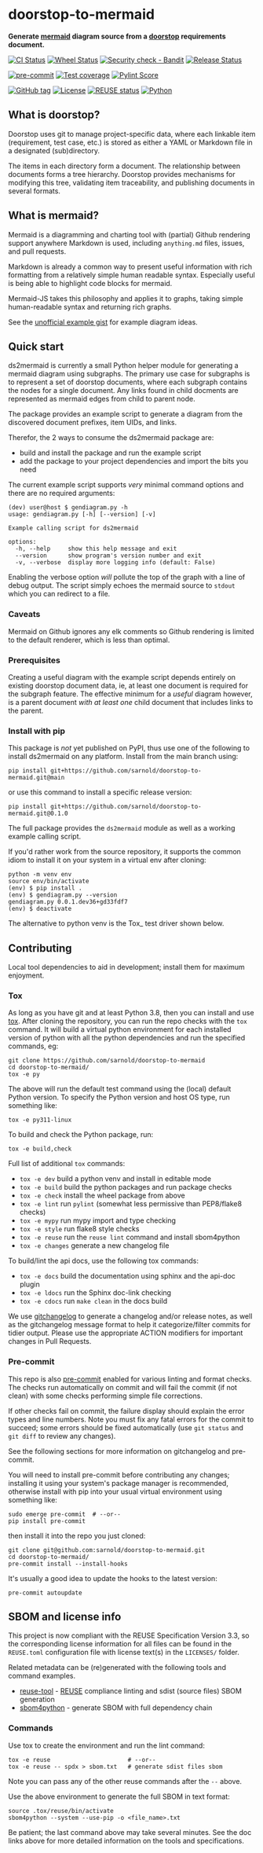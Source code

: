 # doorstop-to-mermaid

**Generate [mermaid](https://mermaid.js.org/) diagram source from a [doorstop](https://doorstop.readthedocs.io/) requirements document.**

[![CI Status](https://github.com/sarnold/doorstop-to-mermaid/actions/workflows/ci.yml/badge.svg)](https://github.com/sarnold/doorstop-to-mermaid/actions/workflows/ci.yml)
[![Wheel Status](https://github.com/sarnold/doorstop-to-mermaid/actions/workflows/wheels.yml/badge.svg)](https://github.com/sarnold/doorstop-to-mermaid/actions/workflows/wheels.yml)
[![Security check - Bandit](https://github.com/sarnold/doorstop-to-mermaid/actions/workflows/bandit.yml/badge.svg)](https://github.com/sarnold/doorstop-to-mermaid/actions/workflows/bandit.yml)
[![Release Status](https://github.com/sarnold/doorstop-to-mermaid/actions/workflows/release.yml/badge.svg)](https://github.com/sarnold/doorstop-to-mermaid/actions/workflows/release.yml)

[![pre-commit](https://img.shields.io/badge/pre--commit-enabled-brightgreen?logo=pre-commit&logoColor=white)](https://github.com/pre-commit/pre-commit)
[![Test coverage](https://raw.githubusercontent.com/sarnold/doorstop-to-mermaid/badges/main/test-coverage.svg)](https://github.com/sarnold/doorstop-to-mermaid/actions/workflows/coverage.yml)
[![Pylint Score](https://raw.githubusercontent.com/sarnold/doorstop-to-mermaid/badges/main/pylint-score.svg)](https://github.com/sarnold/doorstop-to-mermaid/actions/workflows/pylint.yml)

[![GitHub tag](https://img.shields.io/github/v/tag/sarnold/doorstop-to-mermaid?color=green&include_prereleases&label=latest%20release)](https://github.com/sarnold/doorstop-to-mermaid/releases)
[![License](https://img.shields.io/badge/license-MIT-blue)](https://github.com/sarnold/doorstop-to-mermaid/blob/main/LICENSE)
[![REUSE status](https://api.reuse.software/badge/git.fsfe.org/reuse/api)](https://api.reuse.software/info/git.fsfe.org/reuse/api)
[![Python](https://img.shields.io/badge/python-3.9+-blue.svg)](https://www.python.org/downloads/)

## What is doorstop?

Doorstop uses git to manage project-specific data, where each linkable
item (requirement, test case, etc.) is stored as either a YAML or
Markdown file in a designated (sub)directory.

The items in each directory form a document. The relationship between
documents forms a tree hierarchy. Doorstop provides mechanisms for
modifying this tree, validating item traceability, and publishing
documents in several formats.

## What is mermaid?

Mermaid is a diagramming and charting tool with (partial) Github
rendering support anywhere Markdown is used, including `anything.md`
files, issues, and pull requests.

Markdown is already a common way to present useful information with rich
formatting from a relatively simple human readable syntax. Especially
useful is being able to highlight code blocks for mermaid.

Mermaid-JS takes this philosophy and applies it to graphs, taking simple
human-readable syntax and returning rich graphs.

See the [unofficial example gist](https://gist.github.com/ChristopherA/bffddfdf7b1502215e44cec9fb766dfd)
for example diagram ideas.

## Quick start

ds2mermaid is currently a small Python helper module for generating a
mermaid diagram using subgraphs. The primary use case for subgraphs is
to represent a set of doorstop documents, where each subgraph contains
the nodes for a single document. Any links found in child docments are
represented as mermaid edges from child to parent node.

The package provides an example script to generate a diagram from the
discovered document prefixes, item UIDs, and links.

Therefor, the 2 ways to consume the ds2mermaid package are:

* build and install the package and run the example script
* add the package to your project dependencies and import the bits you need

The current example script supports *very* minimal command options and
there are no required arguments:

    (dev) user@host $ gendiagram.py -h
    usage: gendiagram.py [-h] [--version] [-v]

    Example calling script for ds2mermaid

    options:
      -h, --help     show this help message and exit
      --version      show program's version number and exit
      -v, --verbose  display more logging info (default: False)

Enabling the verbose option *will* pollute the top of the graph with
a line of debug output. The script simply echoes the mermaid source
to `stdout` which you can redirect to a file.

### Caveats

Mermaid on Github ignores any elk comments so Github rendering is limited
to the default renderer, which is less than optimal.

### Prerequisites

Creating a useful diagram with the example script depends entirely on
existing doorstop document data, ie, at least one document is required
for the subgraph feature. The effective minimum for a *useful* diagram
however, is a parent document *with at least one* child document that
includes links to the parent.

### Install with pip

This package is *not* yet published on PyPI, thus use one of the following
to install ds2mermaid on any platform. Install from the main branch using:

    pip install git+https://github.com/sarnold/doorstop-to-mermaid.git@main

or use this command to install a specific release version:

    pip install git+https://github.com/sarnold/doorstop-to-mermaid.git@0.1.0

The full package provides the `ds2mermaid` module as well as a working
example calling script.

If you'd rather work from the source repository, it supports the common
idiom to install it on your system in a virtual env after cloning:

    python -m venv env
    source env/bin/activate
    (env) $ pip install .
    (env) $ gendiagram.py --version
    gendiagram.py 0.0.1.dev36+gd33fdf7
    (env) $ deactivate

The alternative to python venv is the Tox_ test driver shown below.

## Contributing

Local tool dependencies to aid in development; install them for maximum
enjoyment.

### Tox

As long as you have git and at least Python 3.8, then you can install
and use [tox](https://github.com/tox-dev/tox). After cloning the
repository, you can run the repo checks with the `tox` command. It will
build a virtual python environment for each installed version of python
with all the python dependencies and run the specified commands, eg:

    git clone https://github.com/sarnold/doorstop-to-mermaid
    cd doorstop-to-mermaid/
    tox -e py

The above will run the default test command using the (local) default
Python version. To specify the Python version and host OS type, run
something like:

    tox -e py311-linux

To build and check the Python package, run:

    tox -e build,check

Full list of additional `tox` commands:

* `tox -e dev` build a python venv and install in editable mode
* `tox -e build` build the python packages and run package checks
* `tox -e check` install the wheel package from above
* `tox -e lint` run `pylint` (somewhat less permissive than PEP8/flake8
  checks)
* `tox -e mypy` run mypy import and type checking
* `tox -e style` run flake8 style checks
* `tox -e reuse` run the `reuse lint` command and install sbom4python
* `tox -e changes` generate a new changelog file

To build/lint the api docs, use the following tox commands:

* `tox -e docs` build the documentation using sphinx and the api-doc
  plugin
* `tox -e ldocs` run the Sphinx doc-link checking
* `tox -e cdocs` run `make clean` in the docs build

We use [gitchangelog](https://github.com/sarnold/gitchangelog) to
generate a changelog and/or release notes, as well as the gitchangelog
message format to help it categorize/filter commits for tidier output.
Please use the appropriate ACTION modifiers for important changes in
Pull Requests.

### Pre-commit

This repo is also [pre-commit](http://pre-commit.com/) enabled for
various linting and format checks. The checks run automatically on
commit and will fail the commit (if not clean) with some checks
performing simple file corrections.

If other checks fail on commit, the failure display should explain the
error types and line numbers. Note you must fix any fatal errors for the
commit to succeed; some errors should be fixed automatically (use
`git status` and `git diff` to review any changes).

See the following sections for more information on gitchangelog and
pre-commit.

You will need to install pre-commit before contributing any changes;
installing it using your system's package manager is recommended,
otherwise install with pip into your usual virtual environment using
something like:

    sudo emerge pre-commit  # --or--
    pip install pre-commit

then install it into the repo you just cloned:

    git clone git@github.com:sarnold/doorstop-to-mermaid.git
    cd doorstop-to-mermaid/
    pre-commit install --install-hooks

It's usually a good idea to update the hooks to the latest version:

    pre-commit autoupdate

## SBOM and license info

This project is now compliant with the REUSE Specification Version 3.3,
so the corresponding license information for all files can be found in
the `REUSE.toml` configuration file with license text(s) in the
`LICENSES/` folder.

Related metadata can be (re)generated with the following tools and
command examples.

* [reuse-tool](https://github.com/fsfe/reuse-tool) -
  [REUSE](https://reuse.software/spec-3.3/) compliance linting and sdist
  (source files) SBOM generation
* [sbom4python](https://github.com/anthonyharrison/sbom4python) -
  generate SBOM with full dependency chain

### Commands

Use tox to create the environment and run the lint command:

    tox -e reuse                      # --or--
    tox -e reuse -- spdx > sbom.txt   # generate sdist files sbom

Note you can pass any of the other reuse commands after the `--` above.

Use the above environment to generate the full SBOM in text format:

    source .tox/reuse/bin/activate
    sbom4python --system --use-pip -o <file_name>.txt

Be patient; the last command above may take several minutes. See the doc
links above for more detailed information on the tools and
specifications.
